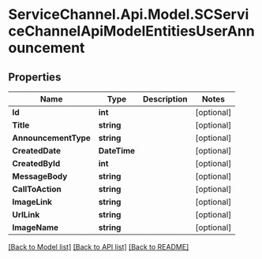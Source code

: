 # ServiceChannel.Api.Model.SCServiceChannelApiModelEntitiesUserAnnouncement

## Properties

Name | Type | Description | Notes
------------ | ------------- | ------------- | -------------
**Id** | **int** |  | [optional] 
**Title** | **string** |  | [optional] 
**AnnouncementType** | **string** |  | [optional] 
**CreatedDate** | **DateTime** |  | [optional] 
**CreatedById** | **int** |  | [optional] 
**MessageBody** | **string** |  | [optional] 
**CallToAction** | **string** |  | [optional] 
**ImageLink** | **string** |  | [optional] 
**UrlLink** | **string** |  | [optional] 
**ImageName** | **string** |  | [optional] 

[[Back to Model list]](../README.md#documentation-for-models) [[Back to API list]](../README.md#documentation-for-api-endpoints) [[Back to README]](../README.md)

